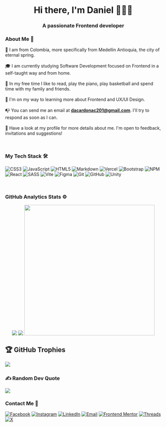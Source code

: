 <h1 align="center">Hi there, I'm Daniel 👋👨‍💻</h1>
<h3 align="center">A passionate Frontend developer</h3>


### About Me 📄

📍  I am from Colombia, more specifically from Medellin Antioquia, the city of eternal spring.<br><br>🎓  I am currently studying Software Development focused on Frontend in a self-taught way and from home.<br><br>🌱  In my free time I like to read, play the piano, play basketball and spend time with my family and friends.<br><br>🧠  I'm on my way to learning more about Frontend and UX/UI Design.<br><br>📭  You can send me an email at **dacardonac201@gmail.com**. I'll try to respond as soon as I can.<br><br>📄  Have a look at my profile for more details about me. I'm open to feedback, invitations and suggestions!

&nbsp;
### My Tech Stack 🛠

![CSS3](https://img.shields.io/badge/css3-%231572B6.svg?style=for-the-badge&logo=css3&logoColor=white) ![JavaScript](https://img.shields.io/badge/javascript-%23323330.svg?style=for-the-badge&logo=javascript&logoColor=%23F7DF1E) ![HTML5](https://img.shields.io/badge/html5-%23E34F26.svg?style=for-the-badge&logo=html5&logoColor=white) ![Markdown](https://img.shields.io/badge/markdown-%23000000.svg?style=for-the-badge&logo=markdown&logoColor=white) ![Vercel](https://img.shields.io/badge/vercel-%23000000.svg?style=for-the-badge&logo=vercel&logoColor=white) ![Bootstrap](https://img.shields.io/badge/bootstrap-%238511FA.svg?style=for-the-badge&logo=bootstrap&logoColor=white) ![NPM](https://img.shields.io/badge/NPM-%23CB3837.svg?style=for-the-badge&logo=npm&logoColor=white) ![React](https://img.shields.io/badge/react-%2320232a.svg?style=for-the-badge&logo=react&logoColor=%2361DAFB) ![SASS](https://img.shields.io/badge/SASS-hotpink.svg?style=for-the-badge&logo=SASS&logoColor=white) ![Vite](https://img.shields.io/badge/vite-%23646CFF.svg?style=for-the-badge&logo=vite&logoColor=white) ![Figma](https://img.shields.io/badge/figma-%23F24E1E.svg?style=for-the-badge&logo=figma&logoColor=white) ![Git](https://img.shields.io/badge/git-%23F05033.svg?style=for-the-badge&logo=git&logoColor=white) ![GitHub](https://img.shields.io/badge/github-%23121011.svg?style=for-the-badge&logo=github&logoColor=white) ![Unity](https://img.shields.io/badge/unity-%23000000.svg?style=for-the-badge&logo=unity&logoColor=white)


&nbsp;
### GitHub Analytics Stats ⚙️

<p align="center">
  <img src="https://github-readme-stats.vercel.app/api?username=Dacardonac&theme=one_dark_pro&hide_border=false&include_all_commits=false&count_private=false"/>
  <img src="https://nirzak-streak-stats.vercel.app/?user=Dacardonac&theme=one_dark_pro&hide_border=false&"/>
  <img src="https://github-readme-stats.vercel.app/api/top-langs/?username=Dacardonac&theme=one_dark_pro&hide_border=false&layout=compact" width="420"/>
</p>

## 🏆 GitHub Trophies
![](https://github-profile-trophy.vercel.app/?username=Dacardonac&theme=radical&no-frame=true&no-bg=false&margin-w=4)
&nbsp;

### ✍️ Random Dev Quote
![](https://quotes-github-readme.vercel.app/api?type=horizontal&theme=tokyonight)

### Contact Me 📲

[![Facebook](https://img.shields.io/badge/Facebook-%231877F2.svg?logo=Facebook&logoColor=white)](https://www.facebook.com/daniel.cardona.359778)
[![Instagram](https://img.shields.io/badge/Instagram-%23E4405F.svg?logo=Instagram&logoColor=white)](https://instagram.com/06___dc)
[![LinkedIn](https://img.shields.io/badge/LinkedIn-%230077B5.svg?logo=linkedin&logoColor=white)](https://linkedin.com/in/daniel-alejandro-cano-cardona)
[![Email](https://img.shields.io/badge/Email-D14836?logo=gmail&logoColor=white)](mailto:dacardonac201@gmail.com)
[![Frontend Mentor](https://img.shields.io/badge/Frontend%20Mentor-3F54A3?logo=frontendmentor&logoColor=white)](https://www.frontendmentor.io/profile/Dacardonac)
[![Threads](https://img.shields.io/badge/Threads-000000?logo=threads&logoColor=white)](https://www.threads.net/@06___dc)
[![X](https://img.shields.io/badge/X-000000?logo=x&logoColor=white)](https://x.com/Daniel_Ac201)

